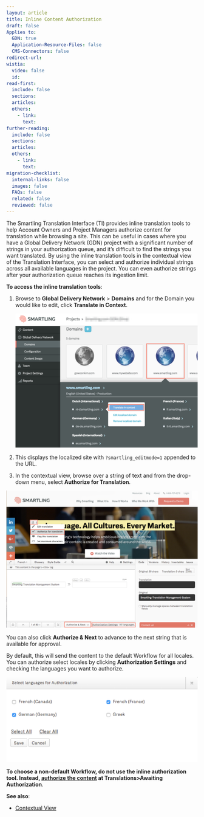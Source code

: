```yaml
---
layout: article
title: Inline Content Authorization
draft: false
Applies to:
  GDN: true
  Application-Resource-Files: false
  CMS-Connectors: false
redirect-url:
wistia:
  video: false
  id:
read-first:
  include: false
  sections:
  articles:
  others:
    - link:
      text:
further-reading:
  include: false
  sections:
  articles:
  others:
    - link:
      text:
migration-checklist:
  internal-links: false
  images: false
  FAQs: false
  related: false
  reviewed: false
---
```



The Smartling Translation Interface (TI) provides inline translation tools to help Account Owners and Project Managers authorize content for translation while browsing a site. This can be useful in cases where you have a Global Delivery Network (GDN) project with a significant number of strings in your authorization queue, and it’s difficult to find the strings you want translated. By using the inline translation tools in the contextual view of the Translation Interface, you can select and authorize individual strings across all available languages in the project. You can even authorize strings after your authorization queue reaches its ingestion limit.

**To access the inline translation tools**:

1. Browse to **Global Delivery Network** &gt; **Domains** and for the Domain you would like to edit, click **Translate in Context**.

   ![](/uploads/versions/inline-authorization---x----1802-1328x---.png)
2. This displays the localized site with `?smartling_editmode=1` appended to the URL.
3. In the contextual view, browse over a string of text and from the drop-down menu, select **Authorize for Translation**.


![](/uploads/versions/inline-auhtorization-2---x----1086-778x---.png)

You can also click **Authorize & Next** to advance to the next string that is available for approval.

By default, this will send the content to the default Workflow for all locales. You can authorize select locales by clicking **Authorization Settings** and checking the languages you want to authorize.

![](/uploads/versions/inline-authorization-3---x----598-264x---.png)

**To choose a non-default Workflow, do not use the inline authorization tool. Instead, [authorize the content](/hc/en-us/articles/201012778-Authorize-content-for-translation) at Translations&gt;Awaiting Authorization**.

**See also**:

* [Contextual View](/hc/en-us/articles/201574473-Contextual-view)